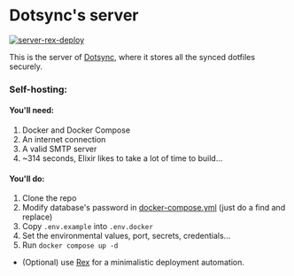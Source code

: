 # Dotsync's server

[![server-rex-deploy](https://github.com/mbaraa/dotsync/actions/workflows/server-rex-deploy.yml/badge.svg)](https://github.com/mbaraa/dotsync/actions/workflows/server-rex-deploy.yml)

This is the server of [Dotsync](https://github.com/mbaraa/dotsync), where it stores all the synced dotfiles securely.

### Self-hosting:

#### You'll need:

1. Docker and Docker Compose
1. An internet connection
1. A valid SMTP server
1. ~314 seconds, Elixir likes to take a lot of time to build...

#### You'll do:

1. Clone the repo
1. Modify database's password in [docker-compose.yml](./docker-compose.yml) (just do a find and replace)
1. Copy `.env.example` into `.env.docker`
1. Set the environmental values, port, secrets, credentials...
1. Run `docker compose up -d`

- (Optional) use [Rex](https://github.com/mbaraa/rex) for a minimalistic deployment automation.
